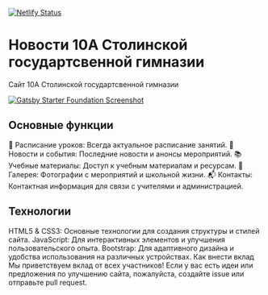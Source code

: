 
[![Netlify Status](https://api.netlify.com/api/v1/badges/63521b78-612e-4a2f-a409-3fa8009e7f3b/deploy-status)](https://app.netlify.com/sites/frosty-perlman-9da1cb/deploys) &nbsp;

# Новости 10А Столинской государтсвенной гимназии

Сайт 10А Столинской государтсвенной гимназии


[![Gatsby Starter Foundation Screenshot](static/assets/gatsby-starter-foundation-light-mode.jpg)](https://foundation.stackrole.com)

## Основные функции
📅 Расписание уроков: Всегда актуальное расписание занятий.
📰 Новости и события: Последние новости и анонсы мероприятий.
📚 Учебные материалы: Доступ к учебным материалам и ресурсам.
📸 Галерея: Фотографии с мероприятий и школьной жизни.
📬 Контакты: Контактная информация для связи с учителями и администрацией.
## Технологии
HTML5 & CSS3: Основные технологии для создания структуры и стилей сайта.
JavaScript: Для интерактивных элементов и улучшения пользовательского опыта.
Bootstrap: Для адаптивного дизайна и удобства использования на различных устройствах.
Как внести вклад
Мы приветствуем вклад от всех участников! Если у вас есть идеи или предложения по улучшению сайта, пожалуйста, создайте issue или отправьте pull request.
